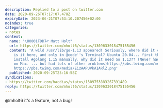 ```yaml
---
description: Replied to a post on twitter.com
date: 2020-09-26T07:17:07.478Z
expiryDate: 2023-06-21T07:53:10.207456+02:00
noIndex: true
categories:
- notes
context:
  name: "\U0001F9D7‍♂️ Matt Holt"
  url: https://twitter.com/mholt6/status/1309633018475155456
  content: 'A wild /usr/lib/go-1.13 appeared! Seriously, where did it come from? Why
    is it here, and only in @code''s Terminal? Ubuntu 20.04... first thing I did was
    install #golang 1.15 manually, why did it need Go 1.13?? (Never had this problem
    on Mac. ... but had lots of other problems)https://pbs.twimg.com/media/Eiy_7jzUYAAV5oB.jpg
    https://pbs.twimg.com/media/EizAAPUVkAIARlZ.png'
  published: 2020-09-25T23:16:58Z
syndications:
- https://twitter.com/hacdias/status/1309753883267391489
reply: https://twitter.com/mholt6/status/1309633018475155456
---
```


@mholt6 it's a feature, not a bug!
